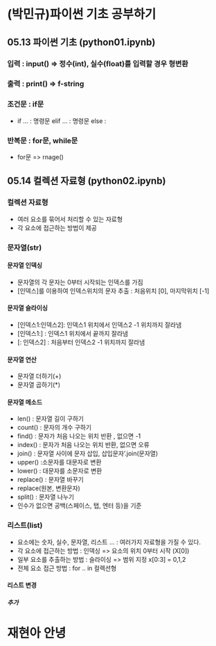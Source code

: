 # (박민규)파이썬 기초 공부하기
## 05.13 파이썬 기초 (python01.ipynb)
### 입력 : input() => 정수(int), 실수(float)를 입력할 경우 형변환
### 출력 : print() => f-string
### 조건문 : if문
  * if ... : 명령문 elif ... : 명령문 else :
### 반복문 : for문, while문 
  * for문 => rnage()
## 05.14 컬렉션 자료형 (python02.ipynb)
### 컬렉션 자료형
  * 여러 요소를 묶어서 처리할 수 있는 자료형 
  * 각 요소에 접근하는 방법이 제공
### 문자열(str)
#### 문자열 인덱싱
  * 문자열의 각 문자는 0부터 시작되는 인덱스를 가짐
  * [인덱스]를 이용하여 인덱스위치의 문자 추출 : 처음위치 [0], 마지막위치 [-1]
#### 문자열 슬라이싱
  * [인덱스1:인덱스2]: 인덱스1 위치에서 인덱스2 -1 위치까지 잘라냄
  * [인덱스1:] : 인덱스1 위치에서 끝까지 잘라냄
  * [: 인덱스2] : 처음부터 인덱스2 -1 위치까지 잘라냄
#### 문자열 연산
  * 문자열 더하기(+)
  * 문자열 곱하기(*)
#### 문자열 메소드
  * len() : 문자열 길이 구하기
  * count() : 문자의 개수 구하기
  * find() : 문자가 처음 나오는 위치 반환 , 없으면 -1
  * index() : 문자가 처음 나오는 위치 반환, 없으면 오류
  * join() : 문자열 사이에 문자 삽입, 삽입문자’.join(문자열)
  * upper() :소문자를 대문자로 변환
  * lower() : 대문자를 소문자로 변환
  * replace() : 문자열 바꾸기
  * replace(원본, 변환문자)
  * split() : 문자열 나누기
  * 인수가 없으면 공백(스페이스, 탭, 엔터 등)을 기준
### 리스트(list)
  * 요소에는 숫자, 실수, 문자열, 리스트 ... : 여러가지 자료형을 가질 수 있다.
  * 각 요소에 접근하는 방법 : 인덱싱 => 요소의 위치 0부터 시작 (X[0])
  * 일부 요소를 추출하는 방법 : 슬라이싱 => 범위 지정 x[0:3] = 0,1,2
  * 전체 요소 접근 방법 : for .. in 컬렉션형
#### 리스트 변경
##### 추가

# 재현아 안녕
